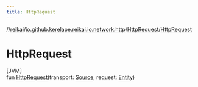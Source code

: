 ```yaml
---
title: HttpRequest
---
```

//[reikai](../../../index.html)/[io.github.kerelape.reikai.io.network.http](../index.html)/[HttpRequest](index.html)/[HttpRequest](-http-request.html)



# HttpRequest



[JVM]\
fun [HttpRequest](-http-request.html)(transport: [Source](../../io.github.kerelape.reikai.io/-source/index.html), request: [Entity](../../io.github.kerelape.reikai.core/-entity/index.html))




